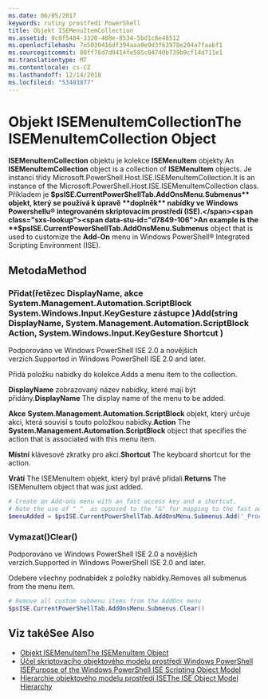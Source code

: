 ```yaml
---
ms.date: 06/05/2017
keywords: rutiny prostředí PowerShell
title: Objekt ISEMenuItemCollection
ms.assetid: 0c0f5484-3320-408e-8534-5bd1c8e48512
ms.openlocfilehash: 7e5030416df394aaa9e9d3f63978e204a7faabf1
ms.sourcegitcommit: 00ff76d7d9414fe585c04740b739b9cf14d711e1
ms.translationtype: MT
ms.contentlocale: cs-CZ
ms.lasthandoff: 12/14/2018
ms.locfileid: "53403877"
---
```

# <a name="the-isemenuitemcollection-object"></a><span data-ttu-id="d7849-103">Objekt ISEMenuItemCollection</span><span class="sxs-lookup"><span data-stu-id="d7849-103">The ISEMenuItemCollection Object</span></span>

<span data-ttu-id="d7849-104">**ISEMenuItemCollection** objektu je kolekce **ISEMenuItem** objekty.</span><span class="sxs-lookup"><span data-stu-id="d7849-104">An **ISEMenuItemCollection** object is a collection of **ISEMenuItem** objects.</span></span> <span data-ttu-id="d7849-105">Je instancí třídy Microsoft.PowerShell.Host.ISE.ISEMenuItemCollection.</span><span class="sxs-lookup"><span data-stu-id="d7849-105">It is an instance of the Microsoft.PowerShell.Host.ISE.ISEMenuItemCollection class.</span></span> <span data-ttu-id="d7849-106">Příkladem je **$psISE.CurrentPowerShellTab.AddOnsMenu.Submenus** objekt, který se používá k úpravě **doplněk** nabídky ve Windows Powershellu® integrovaném skriptovacím prostředí (ISE).</span><span class="sxs-lookup"><span data-stu-id="d7849-106">An example is the **$psISE.CurrentPowerShellTab.AddOnsMenu.Submenus** object that is used to customize the **Add-On** menu in Windows PowerShell® Integrated Scripting Environment (ISE).</span></span>

## <a name="method"></a><span data-ttu-id="d7849-107">Metoda</span><span class="sxs-lookup"><span data-stu-id="d7849-107">Method</span></span>

### <a name="addstring-displayname-systemmanagementautomationscriptblock-action-systemwindowsinputkeygesture-shortcut-"></a><span data-ttu-id="d7849-108">Přidat\(řetězec DisplayName, akce System.Management.Automation.ScriptBlock System.Windows.Input.KeyGesture zástupce \)</span><span class="sxs-lookup"><span data-stu-id="d7849-108">Add\(string DisplayName, System.Management.Automation.ScriptBlock Action, System.Windows.Input.KeyGesture Shortcut \)</span></span>

<span data-ttu-id="d7849-109">Podporováno ve Windows PowerShell ISE 2.0 a novějších verzích.</span><span class="sxs-lookup"><span data-stu-id="d7849-109">Supported in Windows PowerShell ISE 2.0 and later.</span></span>

<span data-ttu-id="d7849-110">Přidá položku nabídky do kolekce.</span><span class="sxs-lookup"><span data-stu-id="d7849-110">Adds a menu item to the collection.</span></span>

<span data-ttu-id="d7849-111">**DisplayName** zobrazovaný název nabídky, které mají být přidány.</span><span class="sxs-lookup"><span data-stu-id="d7849-111">**DisplayName** The display name of the menu to be added.</span></span>

<span data-ttu-id="d7849-112">**Akce** **System.Management.Automation.ScriptBlock** objekt, který určuje akci, která souvisí s touto položkou nabídky.</span><span class="sxs-lookup"><span data-stu-id="d7849-112">**Action** The **System.Management.Automation.ScriptBlock** object that specifies the action that is associated with this menu item.</span></span>

<span data-ttu-id="d7849-113">**Místní** klávesové zkratky pro akci.</span><span class="sxs-lookup"><span data-stu-id="d7849-113">**Shortcut** The keyboard shortcut for the action.</span></span>

<span data-ttu-id="d7849-114">**Vrátí** The ISEMenuItem objekt, který byl právě přidali.</span><span class="sxs-lookup"><span data-stu-id="d7849-114">**Returns** The ISEMenuItem object that was just added.</span></span>

```powershell
# Create an Add-ons menu with an fast access key and a shortcut.
# Note the use of "_"  as opposed to the "&" for mapping to the fast access key letter for the menu item.
$menuAdded = $psISE.CurrentPowerShellTab.AddOnsMenu.Submenus.Add('_Process', {Get-Process}, 'Alt+P')
```

### <a name="clear"></a><span data-ttu-id="d7849-115">Vymazat\(\)</span><span class="sxs-lookup"><span data-stu-id="d7849-115">Clear\(\)</span></span>

<span data-ttu-id="d7849-116">Podporováno ve Windows PowerShell ISE 2.0 a novějších verzích.</span><span class="sxs-lookup"><span data-stu-id="d7849-116">Supported in Windows PowerShell ISE 2.0 and later.</span></span>

<span data-ttu-id="d7849-117">Odebere všechny podnabídek z položky nabídky.</span><span class="sxs-lookup"><span data-stu-id="d7849-117">Removes all submenus from the menu item.</span></span>

```powershell
# Remove all custom submenu items from the AddOns menu
$psISE.CurrentPowerShellTab.AddOnsMenu.Submenus.Clear()
```

## <a name="see-also"></a><span data-ttu-id="d7849-118">Viz také</span><span class="sxs-lookup"><span data-stu-id="d7849-118">See Also</span></span>

- [<span data-ttu-id="d7849-119">Objekt ISEMenuItem</span><span class="sxs-lookup"><span data-stu-id="d7849-119">The ISEMenuItem Object</span></span>](The-ISEMenuItem-Object.md)
- [<span data-ttu-id="d7849-120">Účel skriptovacího objektového modelu prostředí Windows PowerShell ISE</span><span class="sxs-lookup"><span data-stu-id="d7849-120">Purpose of the Windows PowerShell ISE Scripting Object Model</span></span>](Purpose-of-the-Windows-PowerShell-ISE-Scripting-Object-Model.md)
- [<span data-ttu-id="d7849-121">Hierarchie objektového modelu prostředí ISE</span><span class="sxs-lookup"><span data-stu-id="d7849-121">The ISE Object Model Hierarchy</span></span>](The-ISE-Object-Model-Hierarchy.md)